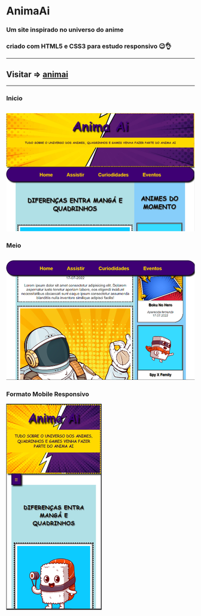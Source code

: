 # AnimaAi

### Um site inspirado no universo do anime 

### criado com HTML5 e CSS3 para estudo responsivo 😉👌
----------------------------------------------

## Visitar => [animai](https://animai.netlify.app/)
----------------------------------------------
### Inicio
![animai](topo-animai.png) 
---------------------------------------------
### Meio
![animai](meio-animai.png)
---------------------------------------------
### Formato Mobile Responsivo
![animai](responsivo-animai.png)


